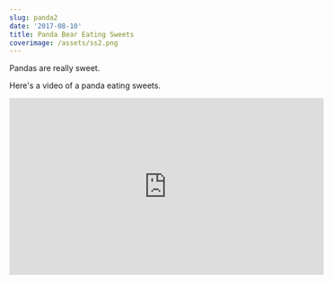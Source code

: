 ```yaml
---
slug: panda2
date: '2017-08-10'
title: Panda Bear Eating Sweets
coverimage: /assets/ss2.png
---
```


Pandas are really sweet.

Here's a video of a panda eating sweets.

<iframe width="560" height="315" src="https://www.youtube.com/embed/4n0xNbfJLR8" frameborder="0" allowfullscreen></iframe>
